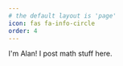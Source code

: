 ```yaml
---
# the default layout is 'page'
icon: fas fa-info-circle
order: 4
---
```


I'm Alan! I post math stuff here.
